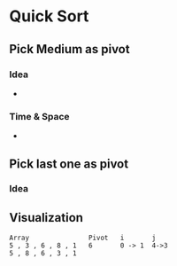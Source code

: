 # Quick Sort
## Pick Medium as pivot

### Idea
* 



### Time & Space
* 


## Pick last one as pivot

### Idea


## Visualization

```
Array               Pivot   i       j 
5 , 3 , 6 , 8 , 1   6       0 -> 1  4->3 
5 , 8 , 6 , 3 , 1


```



